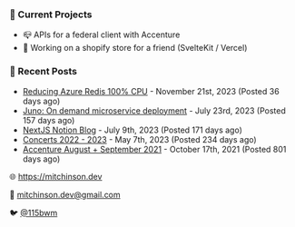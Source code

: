 ### 📌 Current Projects
- 📪 APIs for a federal client with Accenture
- 🛒 Working on a shopify store for a friend (SvelteKit / Vercel)

### 📝 Recent Posts

- [Reducing Azure Redis 100% CPU](https://blog.mitchinson.dev/redis-cpu) - November 21st, 2023 (Posted 36 days ago)
- [Juno: On demand microservice deployment](https://blog.mitchinson.dev/juno) - July 23rd, 2023 (Posted 157 days ago)
- [NextJS Notion Blog](https://blog.mitchinson.dev/blog-2023) - July 9th, 2023 (Posted 171 days ago)
- [Concerts 2022 - 2023](https://blog.mitchinson.dev/concerts-2023) - May 7th, 2023 (Posted 234 days ago)
- [Accenture August + September 2021](https://blog.mitchinson.dev/pillar/aug-sep-21) - October 17th, 2021 (Posted 801 days ago)

🌐 https://mitchinson.dev

💌 mitchinson.dev@gmail.com

🐦 [@115bwm](https://twitter.com/115bwm)